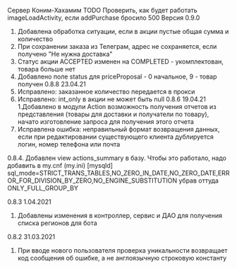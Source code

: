 Сервер Коним-Хахамим
TODO Проверить, как будет работать imageLoadActivity, если addPurchase бросило 500
Версия 0.9.0
1. Добавлена обработка ситуации, если в акции пустые общая сумма и количество
2. При сохранении заказа из Телеграм, адрес не сохраняется, если получено "Не нужна доставка"
3. Статус акции ACCEPTED изменен на COMPLETED - укомплектован, товара больше нет
4. Добавлено поле status для priceProposal - 0 начальное, 9 - товар получен 
0.8.8 23.04.21
1. Исправлено: заказанное количество передается в прокси
2. Исправлено: int_only в акции не может быть null
0.8.6 19.04.21
1.Добавлено в модули Action возможность получения отчетов из представления (товары для доставки и получатели по товару),
начато изготовление запроса для получения этого отчета
2. Исправлена ошибка: неправильный формат возвращения данных, если при редактировании существующего клиента
дублируется логин, номер телефона или почта
 
0.8.4.
Добавлен view actions_summary в базу. Чтобы это работало, надо добавить в my.cnf (my.ini) [mysqld]
sql_mode=STRICT_TRANS_TABLES,NO_ZERO_IN_DATE,NO_ZERO_DATE,ERROR_FOR_DIVISION_BY_ZERO,NO_ENGINE_SUBSTITUTION
убрав оттуда ONLY_FULL_GROUP_BY

0.8.3 1.04.2021
1. Добавлены изменения в контроллер, сервис и ДАО для получения списка регионов для бота

0.8.2 31.03.2021
1. При вводе нового пользователя проверка уникальности возвращает код сообщения об ошибке, 
а не англоязычную строковую константу